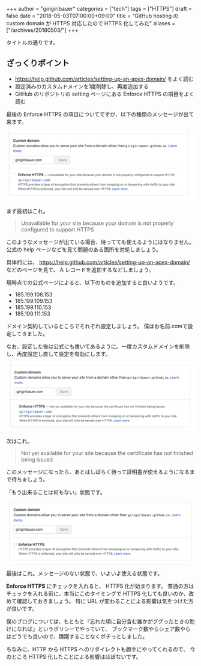 +++
author = "girigiribauer"
categories = ["tech"]
tags = ["HTTPS"]
draft = false
date = "2018-05-03T07:00:00+09:00"
title = "GitHub hosting の custom domain が HTTPS 対応したので HTTPS 化してみた"
aliases = ["/archives/20180503/"]
+++

タイトルの通りです。



## ざっくりポイント

* <https://help.github.com/articles/setting-up-an-apex-domain/> をよく読む
* 設定済みのカスタムドメインを1度削除し、再度追加する
* GitHub のリポジトリの setting ページにある Enforce HTTPS の項目をよく読む

最後の Enforce HTTPS の項目についてですが、以下の種類のメッセージが出て来ます。

![https01](resource01.jpg)

まず最初はこれ。

> Unavailable for your site because your domain is not properly configured to support HTTPS

このようなメッセージが出ている場合、待ってても使えるようにはなりません。
公式の help ページなどを見て問題のある箇所を対処しましょう。

具体的には、
https://help.github.com/articles/setting-up-an-apex-domain/
などのページを見て、 A レコードを追加するなどしましょう。

現時点での公式ページによると、以下のものを追加すると良いようです。

- 185.199.108.153
- 185.199.109.153
- 185.199.110.153
- 185.199.111.153

ドメイン契約しているところでそれぞれ設定しましょう。
僕はお名前.comで設定してきました。

なお、設定した後は公式にも書いてあるように。一度カスタムドメインを削除し、再度設定し直して設定を有効にします。

![https02](resource02.jpg)

次はこれ。

> Not yet available for your site because the certificate has not finished being issued

このメッセージになったら、あとはしばらく待って証明書が使えるようになるまで待ちましょう。

「もう出来ることは何もない」状態です。

![https03](resource03.jpg)

最後はこれ。メッセージのない状態で、いよいよ使える状態です。

**Enforce HTTPS** にチェックを入れると、 HTTPS 化が始まります。
普通の方はチェックを入れる前に、本当にこのタイミングで HTTPS 化しても良いのか、改めて確認しておきましょう。
特に URL が変わることによる影響は気をつけた方が良いです。

僕のブログについては、もともと『忘れた頃に自分含む誰かがググったときの助けになれば』というポリシーでやっていて、
ブックマーク数やらシェア数やらはどうでも良いので、躊躇することなくポチっとしました。

ちなみに、HTTP から HTTPS へのリダイレクトも勝手にやってくれるので、
今のところ HTTPS 化したことによる影響はほぼないです。
